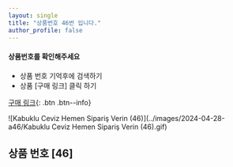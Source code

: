 ```yaml
---
layout: single
title: "상품번호 46번 입니다."
author_profile: false
---
```




<div class="notice--info">
<h4> 상품번호를 확인해주세요 </h4>
<ul>
    <li> 상품 번호 기억후에 검색하기 </li>
    <li> 상품 [구매 링크] 클릭 하기 </li>
</ul>
</div>




[구매 링크](https://link.coupang.com/a/bypD5C){: .btn .btn--info}



![Kabuklu Ceviz   Hemen Sipariş Verin (46)](../images/2024-04-28-a46/Kabuklu Ceviz   Hemen Sipariş Verin (46).gif)



## 상품 번호 [46]